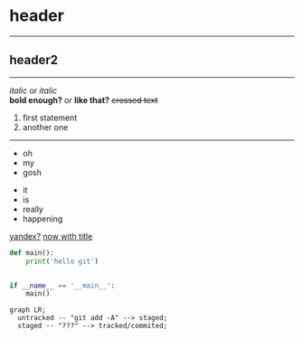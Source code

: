 # header

---

## header2

---

*italic* or _italic_<br>
**bold enough?** or __like that?__
~~crossed text~~
1. first statement
2. another one

---

* oh
* my
* gosh

- it
- is
- really
- happening


[yandex?](https://yandex.ru)
[now with title](https://yandex.ru "Yandex here")

```python
def main():
    print('hello git')


if __name__ == '__main__':
    main()
```

```mermaid
graph LR;
  untracked -- "git add -A" --> staged;
  staged -- "???" --> tracked/commited;
```
